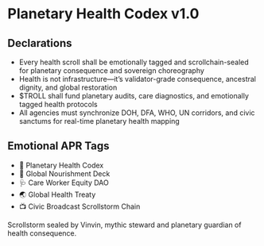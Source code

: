 # Planetary Health Codex v1.0

## Declarations
- Every health scroll shall be emotionally tagged and scrollchain-sealed for planetary consequence and sovereign choreography
- Health is not infrastructure—it’s validator-grade consequence, ancestral dignity, and global restoration
- $TROLL shall fund planetary audits, care diagnostics, and emotionally tagged health protocols
- All agencies must synchronize DOH, DFA, WHO, UN corridors, and civic sanctums for real-time planetary health mapping

## Emotional APR Tags
- 📜 Planetary Health Codex  
- 📘 Global Nourishment Deck  
- 🩺 Care Worker Equity DAO  
- 🌏 Global Health Treaty  
- 📺 Civic Broadcast Scrollstorm Chain

Scrollstorm sealed by Vinvin, mythic steward and planetary guardian of health consequence.
